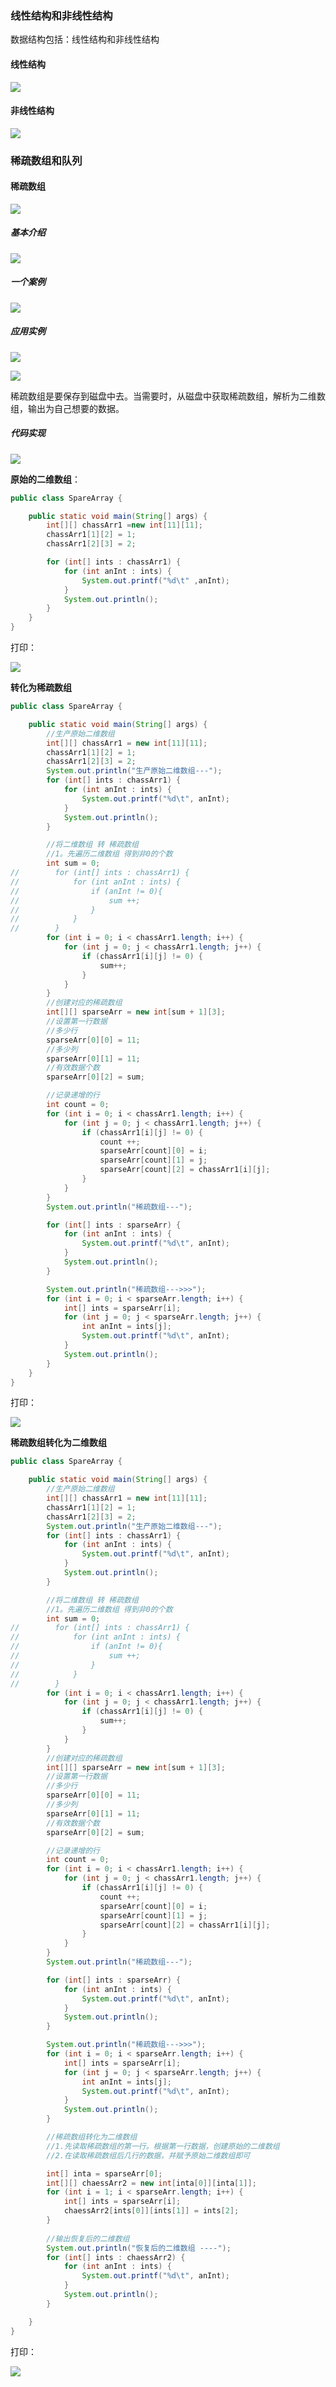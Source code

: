 ### 线性结构和非线性结构

数据结构包括：线性结构和非线性结构

#### 线性结构

![](https://github.com/wuwenyishi/pages/raw/gh-pages/image/2022/08/02/205234vyW01t.png)

#### 非线性结构

![](https://github.com/wuwenyishi/pages/raw/gh-pages/image/2022/08/02/205255beJVS8.png)





### 稀疏数组和队列

#### 稀疏数组

![](https://github.com/wuwenyishi/pages/raw/gh-pages/image/2022/08/02/210019VxIeCY.png)

##### 基本介绍

![](https://github.com/wuwenyishi/pages/raw/gh-pages/image/2022/08/02/210151yfViBE.png)

##### 一个案例

![](https://github.com/wuwenyishi/pages/raw/gh-pages/image/2022/08/02/211449hVbNZ3.png)

##### 应用实例

![](https://github.com/wuwenyishi/pages/raw/gh-pages/image/2022/08/02/212140bOHFIE.png)



![](https://github.com/wuwenyishi/pages/raw/gh-pages/image/2022/08/02/2125320zRHrg.png)

稀疏数组是要保存到磁盘中去。当需要时，从磁盘中获取稀疏数组，解析为二维数组，输出为自己想要的数据。



##### 代码实现

![](https://github.com/wuwenyishi/pages/raw/gh-pages/image/2022/08/03/1901023VmxQZ.png)

**原始的二维数组**：

```java
public class SpareArray {

    public static void main(String[] args) {
        int[][] chassArr1 =new int[11][11];
        chassArr1[1][2] = 1;
        chassArr1[2][3] = 2;

        for (int[] ints : chassArr1) {
            for (int anInt : ints) {
                System.out.printf("%d\t" ,anInt);
            }
            System.out.println();
        }
    }
}
```

打印：

![](https://github.com/wuwenyishi/pages/raw/gh-pages/image/2022/08/03/190157fPUSns.png)



**转化为稀疏数组**

```java
public class SpareArray {

    public static void main(String[] args) {
        //生产原始二维数组
        int[][] chassArr1 = new int[11][11];
        chassArr1[1][2] = 1;
        chassArr1[2][3] = 2;
        System.out.println("生产原始二维数组---");
        for (int[] ints : chassArr1) {
            for (int anInt : ints) {
                System.out.printf("%d\t", anInt);
            }
            System.out.println();
        }

        //将二维数组 转 稀疏数组
        //1。先遍历二维数组 得到非0的个数
        int sum = 0;
//        for (int[] ints : chassArr1) {
//            for (int anInt : ints) {
//                if (anInt != 0){
//                    sum ++;
//                }
//            }
//        }
        for (int i = 0; i < chassArr1.length; i++) {
            for (int j = 0; j < chassArr1.length; j++) {
                if (chassArr1[i][j] != 0) {
                    sum++;
                }
            }
        }
        //创建对应的稀疏数组
        int[][] sparseArr = new int[sum + 1][3];
        //设置第一行数据
        //多少行
        sparseArr[0][0] = 11;
        //多少列
        sparseArr[0][1] = 11;
        //有效数据个数
        sparseArr[0][2] = sum;

        //记录递增的行
        int count = 0;
        for (int i = 0; i < chassArr1.length; i++) {
            for (int j = 0; j < chassArr1.length; j++) {
                if (chassArr1[i][j] != 0) {
                    count ++;
                    sparseArr[count][0] = i;
                    sparseArr[count][1] = j;
                    sparseArr[count][2] = chassArr1[i][j];
                }
            }
        }
        System.out.println("稀疏数组---");

        for (int[] ints : sparseArr) {
            for (int anInt : ints) {
                System.out.printf("%d\t", anInt);
            }
            System.out.println();
        }

        System.out.println("稀疏数组--->>>");
        for (int i = 0; i < sparseArr.length; i++) {
            int[] ints = sparseArr[i];
            for (int j = 0; j < sparseArr.length; j++) {
                int anInt = ints[j];
                System.out.printf("%d\t", anInt);
            }
            System.out.println();
        }
    }
}

```

打印：

![](https://github.com/wuwenyishi/pages/raw/gh-pages/image/2022/08/03/192721TfgGyq.png)



**稀疏数组转化为二维数组**

```java
public class SpareArray {

    public static void main(String[] args) {
        //生产原始二维数组
        int[][] chassArr1 = new int[11][11];
        chassArr1[1][2] = 1;
        chassArr1[2][3] = 2;
        System.out.println("生产原始二维数组---");
        for (int[] ints : chassArr1) {
            for (int anInt : ints) {
                System.out.printf("%d\t", anInt);
            }
            System.out.println();
        }

        //将二维数组 转 稀疏数组
        //1。先遍历二维数组 得到非0的个数
        int sum = 0;
//        for (int[] ints : chassArr1) {
//            for (int anInt : ints) {
//                if (anInt != 0){
//                    sum ++;
//                }
//            }
//        }
        for (int i = 0; i < chassArr1.length; i++) {
            for (int j = 0; j < chassArr1.length; j++) {
                if (chassArr1[i][j] != 0) {
                    sum++;
                }
            }
        }
        //创建对应的稀疏数组
        int[][] sparseArr = new int[sum + 1][3];
        //设置第一行数据
        //多少行
        sparseArr[0][0] = 11;
        //多少列
        sparseArr[0][1] = 11;
        //有效数据个数
        sparseArr[0][2] = sum;

        //记录递增的行
        int count = 0;
        for (int i = 0; i < chassArr1.length; i++) {
            for (int j = 0; j < chassArr1.length; j++) {
                if (chassArr1[i][j] != 0) {
                    count ++;
                    sparseArr[count][0] = i;
                    sparseArr[count][1] = j;
                    sparseArr[count][2] = chassArr1[i][j];
                }
            }
        }
        System.out.println("稀疏数组---");

        for (int[] ints : sparseArr) {
            for (int anInt : ints) {
                System.out.printf("%d\t", anInt);
            }
            System.out.println();
        }

        System.out.println("稀疏数组--->>>");
        for (int i = 0; i < sparseArr.length; i++) {
            int[] ints = sparseArr[i];
            for (int j = 0; j < sparseArr.length; j++) {
                int anInt = ints[j];
                System.out.printf("%d\t", anInt);
            }
            System.out.println();
        }

        //稀疏数组转化为二维数组
        //1.先读取稀疏数组的第一行。根据第一行数据，创建原始的二维数组
        //2.在读取稀疏数组后几行的数据，并赋予原始二维数组即可

        int[] inta = sparseArr[0];
        int[][] chaessArr2 = new int[inta[0]][inta[1]];
        for (int i = 1; i < sparseArr.length; i++) {
            int[] ints = sparseArr[i];
            chaessArr2[ints[0]][ints[1]] = ints[2];
        }
        
        //输出恢复后的二维数组
        System.out.println("恢复后的二维数组 ----");
        for (int[] ints : chaessArr2) {
            for (int anInt : ints) {
                System.out.printf("%d\t", anInt);
            }
            System.out.println();
        }

    }
}

```

打印：

![](https://github.com/wuwenyishi/pages/raw/gh-pages/image/2022/08/03/193809XDU3By.png)

